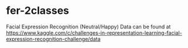 # fer-2classes
Facial Expression Recognition (Neutral/Happy)
Data can be found at https://www.kaggle.com/c/challenges-in-representation-learning-facial-expression-recognition-challenge/data
